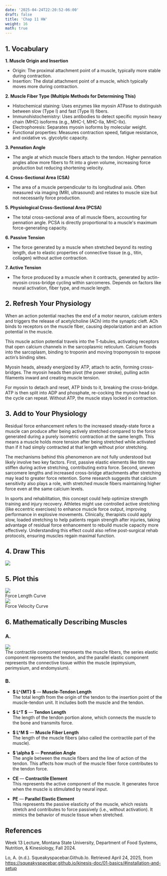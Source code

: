 ```yaml
---
date: '2025-04-24T22:20:52-06:00'
draft: false
title: 'Chap 11 HW'
weight: 16
math: true
---
```


## 1. Vocabulary

**1. Muscle Origin and Insertion**  
- Origin: The proximal attachment point of a muscle, typically more stable during contraction.  
- Insertion: The distal attachment point of a muscle, which typically moves more during contraction.  

**2. Muscle Fiber Type (Multiple Methods for Determining This)**  

- Histochemical staining: Uses enzymes like myosin ATPase to distinguish between slow (Type I) and fast (Type II) fibers.  
- Immunohistochemistry: Uses antibodies to detect specific myosin heavy chain (MHC) isoforms (e.g., MHC-I, MHC-IIa, MHC-IIx).  
- Electrophoresis: Separates myosin isoforms by molecular weight.  
- Functional properties: Measures contraction speed, fatigue resistance, and oxidative vs. glycolytic capacity.  

**3. Pennation Angle**  
- The angle at which muscle fibers attach to the tendon. Higher pennation angles allow more fibers to fit into a given volume, increasing force production but reducing shortening velocity.  

**4. Cross-Sectional Area (CSA)**  
- The area of a muscle perpendicular to its longitudinal axis. Often measured via imaging (MRI, ultrasound) and relates to muscle size but not necessarily force production.  

**5. Physiological Cross-Sectional Area (PCSA)**  
- The total cross-sectional area of all muscle fibers, accounting for pennation angle. PCSA is directly proportional to a muscle's maximum force-generating capacity.  

**6. Passive Tension**  
- The force generated by a muscle when stretched beyond its resting length, due to elastic properties of connective tissue (e.g., titin, collagen) without active contraction.  

**7. Active Tension**  
- The force produced by a muscle when it contracts, generated by actin-myosin cross-bridge cycling within sarcomeres. Depends on factors like neural activation, fiber type, and muscle length.

## 2. Refresh Your Physiology
When an action potential reaches the end of a motor neuron, calcium enters and triggers the release of acetylcholine (ACh) into the synaptic cleft. ACh binds to receptors on the muscle fiber, causing depolarization and an action potential in the muscle.  

This muscle action potential travels into the T-tubules, activating receptors that open calcium channels in the sarcoplasmic reticulum. Calcium floods into the sarcoplasm, binding to troponin and moving tropomyosin to expose actin’s binding sites.  

Myosin heads, already energized by ATP, attach to actin, forming cross-bridges. The myosin heads then pivot (the power stroke), pulling actin filaments inward and creating muscle tension.  

For myosin to detach and reset, ATP binds to it, breaking the cross-bridge. ATP is then split into ADP and phosphate, re-cocking the myosin head so the cycle can repeat. Without ATP, the muscle stays locked in contraction.

## 3. Add to Your Physiology
Residual force enhancement refers to the increased steady-state force a muscle can produce after being actively stretched compared to the force generated during a purely isometric contraction at the same length. This means a muscle holds more tension after being stretched while activated than if it had simply contracted at that length without prior stretching.  

The mechanisms behind this phenomenon are not fully understood but likely involve two key factors. First, passive elastic elements like titin may stiffen during active stretching, contributing extra force. Second, uneven sarcomere lengths and increased cross-bridge attachments after stretching may lead to greater force retention. Some research suggests that calcium sensitivity also plays a role, with stretched muscle fibers maintaining higher force even at the same calcium levels.  

In sports and rehabilitation, this concept could help optimize strength training and injury recovery. Athletes might use controlled active stretching (like eccentric exercises) to enhance muscle force output, improving performance in explosive movements. Clinically, therapists could apply slow, loaded stretching to help patients regain strength after injuries, taking advantage of residual force enhancement to rebuild muscle capacity more effectively. Understanding this effect could also refine post-surgical rehab protocols, ensuring muscles regain maximal function.

## 4. Draw This

<div class="rounded-lg float-left max-w-md mr-4">
    <img src="/images/hw11p4a.jpg" alt=" ">
</div>
<div class="clear-both"></div>

## 5. Plot this

<div class="rounded-lg float-left max-w-md mr-4">
    <img src="/images/hw11p5a.jpg" alt=" ">
</div>
Force Length Curve
<div class="clear-both"></div>
<div class="rounded-lg float-left max-w-md mr-4">
    <img src="/images/hw11p5b.jpg" alt=" ">
</div>
Force Velocity Curve
<div class="clear-both"></div>



## 6. Mathematically Describing Muscles

### A.

<div class="rounded-lg float-left max-w-md mr-4">
    <img src="/images/hw11p6a.jpg" alt=" ">
</div>
The contractile component represents the muscle fibers, the series elastic component represents the tendon, and the parallel elastic component represents the connective tissue within the muscle (epimysium, perimysium, and endomysium).
<div class="clear-both"></div>

### B.

- **$ L^{MT} $** — **Muscle-Tendon Length**  
  The total length from the origin of the tendon to the insertion point of the muscle-tendon unit. It includes both the muscle and the tendon.

- **$ L^T $** — **Tendon Length**  
  The length of the tendon portion alone, which connects the muscle to the bone and transmits force.

- **$ L^M $** — **Muscle Fiber Length**  
  The length of the muscle fibers (also called the contractile part of the muscle).

- **$ \alpha $** — **Pennation Angle**  
  The angle between the muscle fibers and the line of action of the tendon. This affects how much of the muscle fiber force contributes to the tendon force.

- **$\text{CE}$** — **Contractile Element**  
  This represents the active component of the muscle. It generates force when the muscle is stimulated by neural input.

- **$\text{PE}$** — **Parallel Elastic Element**  
  This represents the passive elasticity of the muscle, which resists stretch and contributes to force passively (i.e., without activation). It mimics the behavior of muscle tissue when stretched.

## References
Week 13 Lecture, Montana State University, Department of Food Systems, Nutrition, & Kinesiology, Fall 2024.

Lo, A. (n.d.). Squeakyspacebar.Github.Io. Retrieved April 24, 2025, from https://squeakyspacebar.github.io/kinesis-doc/01-basics/#installation-and-setup
